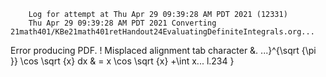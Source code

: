         Log for attempt at Thu Apr 29 09:39:28 AM PDT 2021 (12331)
        Thu Apr 29 09:39:28 AM PDT 2021 Converting 21math401/KBe21math401retHandout24EvaluatingDefiniteIntegrals.org...
Error producing PDF.
! Misplaced alignment tab character &.
<argument> ...}^{\sqrt {\pi }} \cos \sqrt {x} dx &
                                                  = x \cos \sqrt {x} +\int x...
l.234   }


